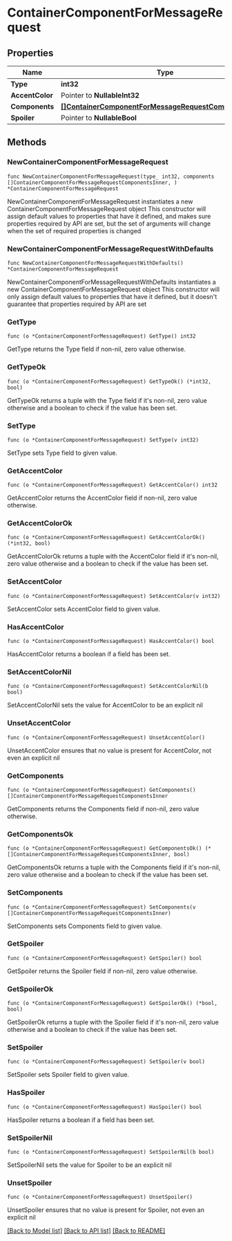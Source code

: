 # ContainerComponentForMessageRequest

## Properties

Name | Type | Description | Notes
------------ | ------------- | ------------- | -------------
**Type** | **int32** |  | 
**AccentColor** | Pointer to **NullableInt32** |  | [optional] 
**Components** | [**[]ContainerComponentForMessageRequestComponentsInner**](ContainerComponentForMessageRequestComponentsInner.md) |  | 
**Spoiler** | Pointer to **NullableBool** |  | [optional] 

## Methods

### NewContainerComponentForMessageRequest

`func NewContainerComponentForMessageRequest(type_ int32, components []ContainerComponentForMessageRequestComponentsInner, ) *ContainerComponentForMessageRequest`

NewContainerComponentForMessageRequest instantiates a new ContainerComponentForMessageRequest object
This constructor will assign default values to properties that have it defined,
and makes sure properties required by API are set, but the set of arguments
will change when the set of required properties is changed

### NewContainerComponentForMessageRequestWithDefaults

`func NewContainerComponentForMessageRequestWithDefaults() *ContainerComponentForMessageRequest`

NewContainerComponentForMessageRequestWithDefaults instantiates a new ContainerComponentForMessageRequest object
This constructor will only assign default values to properties that have it defined,
but it doesn't guarantee that properties required by API are set

### GetType

`func (o *ContainerComponentForMessageRequest) GetType() int32`

GetType returns the Type field if non-nil, zero value otherwise.

### GetTypeOk

`func (o *ContainerComponentForMessageRequest) GetTypeOk() (*int32, bool)`

GetTypeOk returns a tuple with the Type field if it's non-nil, zero value otherwise
and a boolean to check if the value has been set.

### SetType

`func (o *ContainerComponentForMessageRequest) SetType(v int32)`

SetType sets Type field to given value.


### GetAccentColor

`func (o *ContainerComponentForMessageRequest) GetAccentColor() int32`

GetAccentColor returns the AccentColor field if non-nil, zero value otherwise.

### GetAccentColorOk

`func (o *ContainerComponentForMessageRequest) GetAccentColorOk() (*int32, bool)`

GetAccentColorOk returns a tuple with the AccentColor field if it's non-nil, zero value otherwise
and a boolean to check if the value has been set.

### SetAccentColor

`func (o *ContainerComponentForMessageRequest) SetAccentColor(v int32)`

SetAccentColor sets AccentColor field to given value.

### HasAccentColor

`func (o *ContainerComponentForMessageRequest) HasAccentColor() bool`

HasAccentColor returns a boolean if a field has been set.

### SetAccentColorNil

`func (o *ContainerComponentForMessageRequest) SetAccentColorNil(b bool)`

 SetAccentColorNil sets the value for AccentColor to be an explicit nil

### UnsetAccentColor
`func (o *ContainerComponentForMessageRequest) UnsetAccentColor()`

UnsetAccentColor ensures that no value is present for AccentColor, not even an explicit nil
### GetComponents

`func (o *ContainerComponentForMessageRequest) GetComponents() []ContainerComponentForMessageRequestComponentsInner`

GetComponents returns the Components field if non-nil, zero value otherwise.

### GetComponentsOk

`func (o *ContainerComponentForMessageRequest) GetComponentsOk() (*[]ContainerComponentForMessageRequestComponentsInner, bool)`

GetComponentsOk returns a tuple with the Components field if it's non-nil, zero value otherwise
and a boolean to check if the value has been set.

### SetComponents

`func (o *ContainerComponentForMessageRequest) SetComponents(v []ContainerComponentForMessageRequestComponentsInner)`

SetComponents sets Components field to given value.


### GetSpoiler

`func (o *ContainerComponentForMessageRequest) GetSpoiler() bool`

GetSpoiler returns the Spoiler field if non-nil, zero value otherwise.

### GetSpoilerOk

`func (o *ContainerComponentForMessageRequest) GetSpoilerOk() (*bool, bool)`

GetSpoilerOk returns a tuple with the Spoiler field if it's non-nil, zero value otherwise
and a boolean to check if the value has been set.

### SetSpoiler

`func (o *ContainerComponentForMessageRequest) SetSpoiler(v bool)`

SetSpoiler sets Spoiler field to given value.

### HasSpoiler

`func (o *ContainerComponentForMessageRequest) HasSpoiler() bool`

HasSpoiler returns a boolean if a field has been set.

### SetSpoilerNil

`func (o *ContainerComponentForMessageRequest) SetSpoilerNil(b bool)`

 SetSpoilerNil sets the value for Spoiler to be an explicit nil

### UnsetSpoiler
`func (o *ContainerComponentForMessageRequest) UnsetSpoiler()`

UnsetSpoiler ensures that no value is present for Spoiler, not even an explicit nil

[[Back to Model list]](../README.md#documentation-for-models) [[Back to API list]](../README.md#documentation-for-api-endpoints) [[Back to README]](../README.md)


